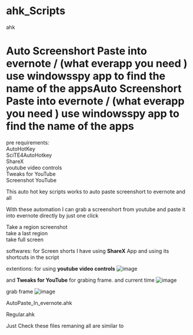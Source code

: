 # ahk_Scripts
ahk 

# Auto Screenshort Paste into evernote / (what everapp you need ) use windowsspy app to find the name of the appsAuto Screenshort Paste into evernote / (what everapp you need ) use windowsspy app to find the name of the apps

pre requirements:</br>
AutoHotKey </br>
SciTE4AutoHotkey</br>
ShareX</br>
youtube video controls</br>
Tweaks for YouTube</br>
Screenshot YouTube</br>




This auto hot key scripts works to auto paste screenshort  to evernote and all 

With these automation I can grab a screenshort from youtube and paste it into evernote directly by just one click

Take a region screenshot </br>
take a last region   </br>
take full screen   </br>

softwares:
for Screen shorts I have using **ShareX** App and using its shortcuts in the script

extentions:
for using **youtube video controls** 
![image](https://user-images.githubusercontent.com/78497776/198719113-86a58e01-6c60-4fe6-b5a5-7e597e66960d.png)



and   **Tweaks for YouTube** for grabing frame. and current time 
![image](https://user-images.githubusercontent.com/78497776/198718795-9215dc68-ab85-4540-af75-27da43be605b.png)

grab frame
![image](https://user-images.githubusercontent.com/78497776/198719019-2f290c89-8120-4e7b-88ac-697b899db09b.png)


AutoPaste_In_evernote.ahk

Regular.ahk

Just Check these files remaning all are similar to 
